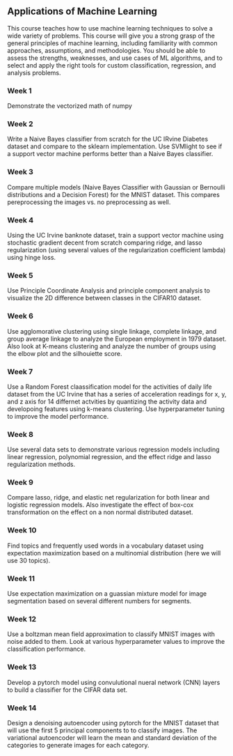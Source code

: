 ## Applications of Machine Learning
This course teaches how to use machine learning techniques to solve a wide variety of problems. This course will give you a strong grasp of the general principles of machine learning, including familiarity with
common approaches, assumptions, and methodologies. You should be able to assess the strengths, weaknesses,
and use cases of ML algorithms, and to select and apply the right tools for custom classification, regression, and
analysis problems. 

### Week 1
Demonstrate the vectorized math of numpy

### Week 2
Write a Naive Bayes classifier from scratch for the UC IRvine Diabetes dataset and compare to the sklearn implementation. Use SVMlight to see if a support vector machine performs better than a Naive Bayes classifier.

### Week 3
Compare multiple models (Naive Bayes Classifier with Gaussian or Bernoulli distributions and a Decision Forest) for the MNIST dataset. This compares pereprocessing the images vs. no preprocessing as well.

### Week 4
Using the UC Irvine banknote dataset, train a support vector machine using stochastic gradient decent from scratch comparing ridge, and lasso regularization (using several values of the regularization coefficient lambda) using hinge loss.

### Week 5
Use Principle Coordinate Analysis and principle component analysis to visualize the 2D difference between classes in the CIFAR10 dataset.

### Week 6
Use agglomorative clustering using single linkage, complete linkage, and group average linkage to analyze the European employment in 1979 dataset. Also look at K-means clustering and analyze the number of groups using the elbow plot and the silhouiette score.

### Week 7
Use a Random Forest claassification model for the activities of daily life dataset from the UC Irvine that has a series of acceleration readings for x, y, and z axis for 14 differnet actvities by quantizing the activity data and developoing features using k-means clustering. Use hyperparameter tuning to improve the model performance.

### Week 8
Use several data sets to demonstrate various regression models including linear regression, polynomial regression, and the effect ridge and lasso regularization methods. 

### Week 9
Compare lasso, ridge, and elastic net regularization for both linear and logistic regression models. Also investigate the effect of box-cox transformation on the effect on a non normal distributed dataset.

### Week 10
Find topics and frequently used words in a vocabulary dataset using expectation maximization based on a multinomial distribution (here we will use 30 topics). 

### Week 11
Use expectation maximization on a guassian mixture model for image segmentation based on several different numbers for segments.

### Week 12
Use a boltzman mean field approximation to classify MNIST images with noise added to them. Look at various hyperparameter values to improve the classification performance.

### Week 13
Develop a pytorch model using convulutional nueral network (CNN) layers to build a classifier for the CIFAR data set.

### Week 14
Design a denoising autoencoder using pytorch for the MNIST dataset that will use the first 5 principal components to to classify images. The variational autoencoder will learn the mean and standard deviation of the categories to generate images for each category.
